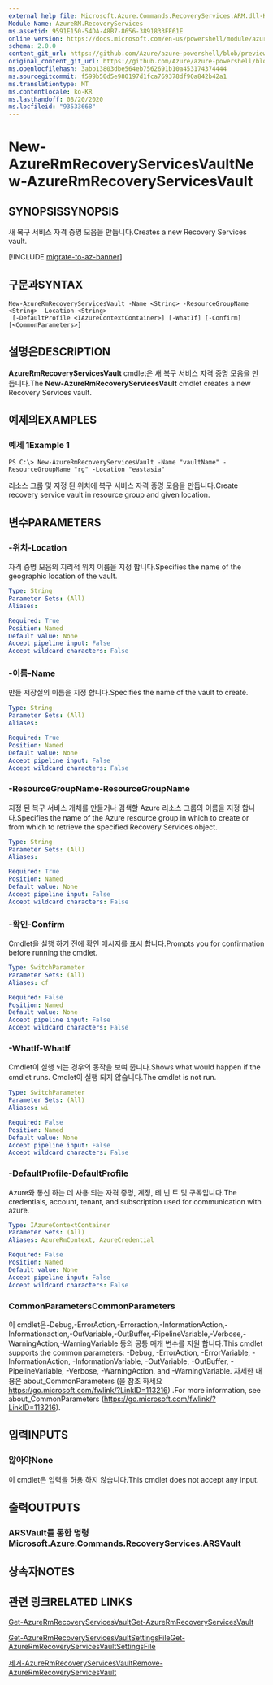 ```yaml
---
external help file: Microsoft.Azure.Commands.RecoveryServices.ARM.dll-Help.xml
Module Name: AzureRM.RecoveryServices
ms.assetid: 9591E150-54DA-48B7-8656-3891833FE61E
online version: https://docs.microsoft.com/en-us/powershell/module/azurerm.recoveryservices/new-azurermrecoveryservicesvault
schema: 2.0.0
content_git_url: https://github.com/Azure/azure-powershell/blob/preview/src/ResourceManager/RecoveryServices/Commands.RecoveryServices/help/New-AzureRmRecoveryServicesVault.md
original_content_git_url: https://github.com/Azure/azure-powershell/blob/preview/src/ResourceManager/RecoveryServices/Commands.RecoveryServices/help/New-AzureRmRecoveryServicesVault.md
ms.openlocfilehash: 3abb13803dbe564eb7562691b10a453174374444
ms.sourcegitcommit: f599b50d5e980197d1fca769378df90a842b42a1
ms.translationtype: MT
ms.contentlocale: ko-KR
ms.lasthandoff: 08/20/2020
ms.locfileid: "93533668"
---
```

# <span data-ttu-id="c153e-101">New-AzureRmRecoveryServicesVault</span><span class="sxs-lookup"><span data-stu-id="c153e-101">New-AzureRmRecoveryServicesVault</span></span>

## <span data-ttu-id="c153e-102">SYNOPSIS</span><span class="sxs-lookup"><span data-stu-id="c153e-102">SYNOPSIS</span></span>
<span data-ttu-id="c153e-103">새 복구 서비스 자격 증명 모음을 만듭니다.</span><span class="sxs-lookup"><span data-stu-id="c153e-103">Creates a new Recovery Services vault.</span></span>

[!INCLUDE [migrate-to-az-banner](../../includes/migrate-to-az-banner.md)]

## <span data-ttu-id="c153e-104">구문과</span><span class="sxs-lookup"><span data-stu-id="c153e-104">SYNTAX</span></span>

```
New-AzureRmRecoveryServicesVault -Name <String> -ResourceGroupName <String> -Location <String>
 [-DefaultProfile <IAzureContextContainer>] [-WhatIf] [-Confirm] [<CommonParameters>]
```

## <span data-ttu-id="c153e-105">설명은</span><span class="sxs-lookup"><span data-stu-id="c153e-105">DESCRIPTION</span></span>
<span data-ttu-id="c153e-106">**AzureRmRecoveryServicesVault** cmdlet은 새 복구 서비스 자격 증명 모음을 만듭니다.</span><span class="sxs-lookup"><span data-stu-id="c153e-106">The **New-AzureRmRecoveryServicesVault** cmdlet creates a new Recovery Services vault.</span></span>

## <span data-ttu-id="c153e-107">예제의</span><span class="sxs-lookup"><span data-stu-id="c153e-107">EXAMPLES</span></span>

### <span data-ttu-id="c153e-108">예제 1</span><span class="sxs-lookup"><span data-stu-id="c153e-108">Example 1</span></span>
```
PS C:\> New-AzureRmRecoveryServicesVault -Name "vaultName" -ResourceGroupName "rg" -Location "eastasia"
```

<span data-ttu-id="c153e-109">리소스 그룹 및 지정 된 위치에 복구 서비스 자격 증명 모음을 만듭니다.</span><span class="sxs-lookup"><span data-stu-id="c153e-109">Create recovery service vault in resource group and given location.</span></span>

## <span data-ttu-id="c153e-110">변수</span><span class="sxs-lookup"><span data-stu-id="c153e-110">PARAMETERS</span></span>

### <span data-ttu-id="c153e-111">-위치</span><span class="sxs-lookup"><span data-stu-id="c153e-111">-Location</span></span>
<span data-ttu-id="c153e-112">자격 증명 모음의 지리적 위치 이름을 지정 합니다.</span><span class="sxs-lookup"><span data-stu-id="c153e-112">Specifies the name of the geographic location of the vault.</span></span>

```yaml
Type: String
Parameter Sets: (All)
Aliases: 

Required: True
Position: Named
Default value: None
Accept pipeline input: False
Accept wildcard characters: False
```

### <span data-ttu-id="c153e-113">-이름</span><span class="sxs-lookup"><span data-stu-id="c153e-113">-Name</span></span>
<span data-ttu-id="c153e-114">만들 저장실의 이름을 지정 합니다.</span><span class="sxs-lookup"><span data-stu-id="c153e-114">Specifies the name of the vault to create.</span></span>

```yaml
Type: String
Parameter Sets: (All)
Aliases: 

Required: True
Position: Named
Default value: None
Accept pipeline input: False
Accept wildcard characters: False
```

### <span data-ttu-id="c153e-115">-ResourceGroupName</span><span class="sxs-lookup"><span data-stu-id="c153e-115">-ResourceGroupName</span></span>
<span data-ttu-id="c153e-116">지정 된 복구 서비스 개체를 만들거나 검색할 Azure 리소스 그룹의 이름을 지정 합니다.</span><span class="sxs-lookup"><span data-stu-id="c153e-116">Specifies the name of the Azure resource group in which to create or from which to retrieve the specified Recovery Services object.</span></span>

```yaml
Type: String
Parameter Sets: (All)
Aliases: 

Required: True
Position: Named
Default value: None
Accept pipeline input: False
Accept wildcard characters: False
```

### <span data-ttu-id="c153e-117">-확인</span><span class="sxs-lookup"><span data-stu-id="c153e-117">-Confirm</span></span>
<span data-ttu-id="c153e-118">Cmdlet을 실행 하기 전에 확인 메시지를 표시 합니다.</span><span class="sxs-lookup"><span data-stu-id="c153e-118">Prompts you for confirmation before running the cmdlet.</span></span>

```yaml
Type: SwitchParameter
Parameter Sets: (All)
Aliases: cf

Required: False
Position: Named
Default value: None
Accept pipeline input: False
Accept wildcard characters: False
```

### <span data-ttu-id="c153e-119">-WhatIf</span><span class="sxs-lookup"><span data-stu-id="c153e-119">-WhatIf</span></span>
<span data-ttu-id="c153e-120">Cmdlet이 실행 되는 경우의 동작을 보여 줍니다.</span><span class="sxs-lookup"><span data-stu-id="c153e-120">Shows what would happen if the cmdlet runs.</span></span> <span data-ttu-id="c153e-121">Cmdlet이 실행 되지 않습니다.</span><span class="sxs-lookup"><span data-stu-id="c153e-121">The cmdlet is not run.</span></span>

```yaml
Type: SwitchParameter
Parameter Sets: (All)
Aliases: wi

Required: False
Position: Named
Default value: None
Accept pipeline input: False
Accept wildcard characters: False
```

### <span data-ttu-id="c153e-122">-DefaultProfile</span><span class="sxs-lookup"><span data-stu-id="c153e-122">-DefaultProfile</span></span>
<span data-ttu-id="c153e-123">Azure와 통신 하는 데 사용 되는 자격 증명, 계정, 테 넌 트 및 구독입니다.</span><span class="sxs-lookup"><span data-stu-id="c153e-123">The credentials, account, tenant, and subscription used for communication with azure.</span></span>

```yaml
Type: IAzureContextContainer
Parameter Sets: (All)
Aliases: AzureRmContext, AzureCredential

Required: False
Position: Named
Default value: None
Accept pipeline input: False
Accept wildcard characters: False
```

### <span data-ttu-id="c153e-124">CommonParameters</span><span class="sxs-lookup"><span data-stu-id="c153e-124">CommonParameters</span></span>
<span data-ttu-id="c153e-125">이 cmdlet은-Debug,-ErrorAction,-Erroraction,-InformationAction,-Informationaction,-OutVariable,-OutBuffer,-PipelineVariable,-Verbose,-WarningAction,-WarningVariable 등의 공통 매개 변수를 지원 합니다.</span><span class="sxs-lookup"><span data-stu-id="c153e-125">This cmdlet supports the common parameters: -Debug, -ErrorAction, -ErrorVariable, -InformationAction, -InformationVariable, -OutVariable, -OutBuffer, -PipelineVariable, -Verbose, -WarningAction, and -WarningVariable.</span></span> <span data-ttu-id="c153e-126">자세한 내용은 about_CommonParameters (을 참조 하세요 https://go.microsoft.com/fwlink/?LinkID=113216) .</span><span class="sxs-lookup"><span data-stu-id="c153e-126">For more information, see about_CommonParameters (https://go.microsoft.com/fwlink/?LinkID=113216).</span></span>

## <span data-ttu-id="c153e-127">입력</span><span class="sxs-lookup"><span data-stu-id="c153e-127">INPUTS</span></span>

### <span data-ttu-id="c153e-128">않아야</span><span class="sxs-lookup"><span data-stu-id="c153e-128">None</span></span>
<span data-ttu-id="c153e-129">이 cmdlet은 입력을 허용 하지 않습니다.</span><span class="sxs-lookup"><span data-stu-id="c153e-129">This cmdlet does not accept any input.</span></span>

## <span data-ttu-id="c153e-130">출력</span><span class="sxs-lookup"><span data-stu-id="c153e-130">OUTPUTS</span></span>

### <span data-ttu-id="c153e-131">ARSVault를 통한 명령</span><span class="sxs-lookup"><span data-stu-id="c153e-131">Microsoft.Azure.Commands.RecoveryServices.ARSVault</span></span>

## <span data-ttu-id="c153e-132">상속자</span><span class="sxs-lookup"><span data-stu-id="c153e-132">NOTES</span></span>

## <span data-ttu-id="c153e-133">관련 링크</span><span class="sxs-lookup"><span data-stu-id="c153e-133">RELATED LINKS</span></span>

[<span data-ttu-id="c153e-134">Get-AzureRmRecoveryServicesVault</span><span class="sxs-lookup"><span data-stu-id="c153e-134">Get-AzureRmRecoveryServicesVault</span></span>](./Get-AzureRmRecoveryServicesVault.md)

[<span data-ttu-id="c153e-135">Get-AzureRmRecoveryServicesVaultSettingsFile</span><span class="sxs-lookup"><span data-stu-id="c153e-135">Get-AzureRmRecoveryServicesVaultSettingsFile</span></span>](./Get-AzureRmRecoveryServicesVaultSettingsFile.md)

[<span data-ttu-id="c153e-136">제거-AzureRmRecoveryServicesVault</span><span class="sxs-lookup"><span data-stu-id="c153e-136">Remove-AzureRmRecoveryServicesVault</span></span>](./Remove-AzureRmRecoveryServicesVault.md)


